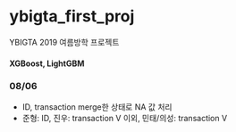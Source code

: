 # ybigta_first_proj
YBIGTA 2019 여름방학 프로젝트

#### XGBoost, LightGBM 

### 08/06
- ID, transaction merge한 상태로 NA 값 처리
- 준형: ID, 진우: transaction V 이외, 민태/의성: transaction V
